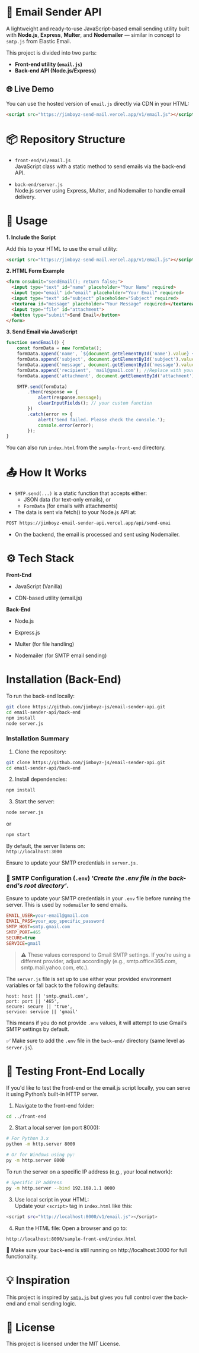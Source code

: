# 📧 Email Sender API

A lightweight and ready-to-use JavaScript-based email sending utility built with **Node.js**, **Express**, **Multer**, and **Nodemailer** — similar in concept to `smtp.js` from Elastic Email.

This project is divided into two parts:

- **Front-end utility (`email.js`)**
- **Back-end API (Node.js/Express)**

## 🌐 Live Demo

You can use the hosted version of `email.js` directly via CDN in your HTML:

```html
<script src="https://jimboyz-send-mail.vercel.app/v1/email.js"></script>
```

# 📦 Repository Structure
*  `front-end/v1/email.js`  
    JavaScript class with a static method to send emails via the back-end API.

* `back-end/server.js`  
    Node.js server using Express, Multer, and Nodemailer to handle email delivery.

# 🚀 Usage

**1. Include the Script**  

Add this to your HTML to use the email utility:

```html
<script src="https://jimboyz-send-mail.vercel.app/v1/email.js"></script>
```

**2. HTML Form Example**
```html
<form onsubmit="sendEmail(); return false;">
  <input type="text" id="name" placeholder="Your Name" required>
  <input type="email" id="email" placeholder="Your Email" required>
  <input type="text" id="subject" placeholder="Subject" required>
  <textarea id="message" placeholder="Your Message" required></textarea>
  <input type="file" id="attachment">
  <button type="submit">Send Email</button>
</form>
```

**3. Send Email via JavaScript**
```JavaScript
function sendEmail() {
    const formData = new FormData();
    formData.append('name', `${document.getElementById('name').value} <${document.getElementById('email').value}>`);
    formData.append('subject', document.getElementById('subject').value);
    formData.append('message', document.getElementById('message').value);
    formData.append('recipient', 'mail@gmail.com'); //Replace with your email
    formData.append('attachment', document.getElementById('attachment').files[0]);

    SMTP.send(formData)
        .then(response => {
            alert(response.message);
            clearInputFields(); // your custom function
        })
        .catch(error => {
            alert('Send failed. Please check the console.');
            console.error(error);
        });
}
```
You can also run `index.html` from the `sample-front-end` directory.


# 📤 How It Works
* `SMTP.send(...)` is a static function that accepts either:  
   * JSON data (for text-only emails), or
   * `FormData` (for emails with attachments)  
* The data is sent via fetch() to your Node.js API at:

```bash
POST https://jimboyz-email-sender-api.vercel.app/api/send-emai
```
* On the backend, the email is processed and sent using Nodemailer.  

# ⚙️ Tech Stack

**Front-End**  

* JavaScript (Vanilla)

* CDN-based utility (email.js)

**Back-End**
* Node.js

* Express.js

* Multer (for file handling)

* Nodemailer (for SMTP email sending)  

# Installation (Back-End)
To run the back-end locally:
```bash
git clone https://github.com/jimboyz-js/email-sender-api.git
cd email-sender-api/back-end
npm install
node server.js
```

### Installation Summary

1. Clone the repository:  
```bash
git clone https://github.com/jimboyz-js/email-sender-api.git
cd email-sender-api/back-end
```

2. Install dependencies:
```bash
npm install
```

3. Start the server:
```bash
node server.js
```
or 
```bash
npm start
```

By default, the server listens on:  
`http://localhost:3000`

Ensure to update your SMTP credentials in `server.js.`

### 📧 SMTP Configuration (`.env`)  *'Create the .env file in the back-end's root directory'*.
Ensure to update your SMTP credentials in your `.env` file  before running the server. This is used by `nodemailer` to send emails.

```ini
EMAIL_USER=your-email@gmail.com
EMAIL_PASS=your_app_specific_password
SMTP_HOST=smtp.gmail.com
SMTP_PORT=465
SECURE=true
SERVICE=gmail
```
> ⚠️ These values correspond to Gmail SMTP settings. If you're using a different provider, adjust accordingly (e.g., smtp.office365.com, smtp.mail.yahoo.com, etc.).

The `server.js` file is set up to use either your provided environment variables or fall back to the following defaults:

```JS
host: host || 'smtp.gmail.com',
port: port || '465',
secure: secure || 'true',
service: service || 'gmail'
```
This means if you do not provide `.env` values, it will attempt to use Gmail’s SMTP settings by default.

✅ Make sure to add the `.env` file in the `back-end/` directory (same level as `server.js`).

# 🧪 Testing Front-End Locally
If you'd like to test the front-end or the email.js script locally, you can serve it using Python’s built-in HTTP server.

1. Navigate to the front-end folder:  
```bash
cd ../front-end
```
2. Start a local server (on port 8000):
```bash
# For Python 3.x
python -m http.server 8000

# Or for Windows using py:
py -m http.server 8000
```


To run the server on a specific IP address (e.g., your local network):
```bash
# Specific IP address
py -m http.server --bind 192.168.1.1 8000
```
3. Use local script in your HTML:  
Update your `<script>` tag in `index.html` like this:
```bash
<script src="http://localhost:8000/v1/email.js"></script>
```
4. Run the HTML file:
Open a browser and go to:
```
http://localhost:8000/sample-front-end/index.html
```
🔁 Make sure your back-end is still running on http://localhost:3000 for full functionality.

# 💡 Inspiration

This project is inspired by [`smtp.js`](https://smtpjs.com) but gives you full control over the back-end and email sending logic.

# 📄 License
This project is licensed under the MIT License.